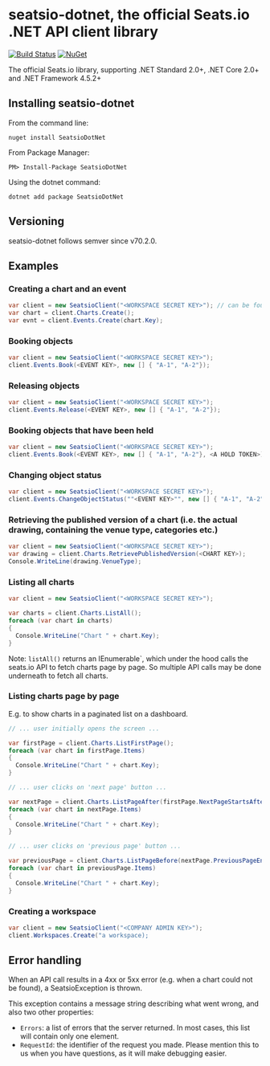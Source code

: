 # seatsio-dotnet, the official Seats.io .NET API client library

[![Build Status](https://travis-ci.org/seatsio/seatsio-dotnet.svg?branch=master)](https://travis-ci.org/seatsio/seatsio-dotnet)
[![NuGet](https://img.shields.io/nuget/v/SeatsioDotNet.svg)](https://www.nuget.org/packages/SeatsioDotNet/)

The official Seats.io library, supporting .NET Standard 2.0+, .NET Core 2.0+ and .NET Framework 4.5.2+

## Installing seatsio-dotnet

From the command line:

	nuget install SeatsioDotNet

From Package Manager:

	PM> Install-Package SeatsioDotNet
	
Using the dotnet command:

    dotnet add package SeatsioDotNet
    
## Versioning

seatsio-dotnet follows semver since v70.2.0.
	
## Examples

### Creating a chart and an event

```csharp
var client = new SeatsioClient("<WORKSPACE SECRET KEY>"); // can be found on https://app.seats.io/workspace-settings
var chart = client.Charts.Create();
var evnt = client.Events.Create(chart.Key);
```

### Booking objects

```csharp
var client = new SeatsioClient("<WORKSPACE SECRET KEY>");
client.Events.Book(<EVENT KEY>, new [] { "A-1", "A-2"});
```

### Releasing objects

```csharp
var client = new SeatsioClient("<WORKSPACE SECRET KEY>");
client.Events.Release(<EVENT KEY>, new [] { "A-1", "A-2"});
```

### Booking objects that have been held

```csharp
var client = new SeatsioClient("<WORKSPACE SECRET KEY>");
client.Events.Book(<EVENT KEY>, new [] { "A-1", "A-2"}, <A HOLD TOKEN>);
```

### Changing object status

```csharp
var client = new SeatsioClient("<WORKSPACE SECRET KEY>");
client.Events.ChangeObjectStatus(""<EVENT KEY>"", new [] { "A-1", "A-2"}, "unavailable");
```

### Retrieving the published version of a chart (i.e. the actual drawing, containing the venue type, categories etc.)

```csharp
var client = new SeatsioClient("<WORKSPACE SECRET KEY>");
var drawing = client.Charts.RetrievePublishedVersion(<CHART KEY>);
Console.WriteLine(drawing.VenueType);
```

### Listing all charts

```csharp
var client = new SeatsioClient("<WORKSPACE SECRET KEY>");

var charts = client.Charts.ListAll();
foreach (var chart in charts)
{
  Console.WriteLine("Chart " + chart.Key);
}
```

Note: `listAll()` returns an IEnumerable`, which under the hood calls the seats.io API to fetch charts page by page. So multiple API calls may be done underneath to fetch all charts.

### Listing charts page by page

E.g. to show charts in a paginated list on a dashboard.

```csharp
// ... user initially opens the screen ...

var firstPage = client.Charts.ListFirstPage();
foreach (var chart in firstPage.Items)
{
  Console.WriteLine("Chart " + chart.Key);
}
```

```csharp
// ... user clicks on 'next page' button ...

var nextPage = client.Charts.ListPageAfter(firstPage.NextPageStartsAfter);
foreach (var chart in nextPage.Items)
{
  Console.WriteLine("Chart " + chart.Key);
}
```

```csharp
// ... user clicks on 'previous page' button ...

var previousPage = client.Charts.ListPageBefore(nextPage.PreviousPageEndsBefore);
foreach (var chart in previousPage.Items)
{
  Console.WriteLine("Chart " + chart.Key);
}
```

### Creating a workspace

```csharp
var client = new SeatsioClient("<COMPANY ADMIN KEY>");
client.Workspaces.Create("a workspace);
```

## Error handling

When an API call results in a 4xx or 5xx error (e.g. when a chart could not be found), a SeatsioException is thrown.

This exception contains a message string describing what went wrong, and also two other properties:

- `Errors`: a list of errors that the server returned. In most cases, this list will contain only one element.
- `RequestId`: the identifier of the request you made. Please mention this to us when you have questions, as it will make debugging easier.
